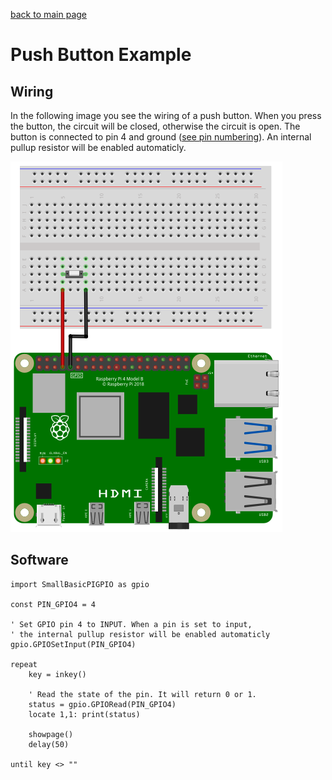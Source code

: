 [back to main page](./index.html)

# Push Button Example

## Wiring

In the following image you see the wiring of a push button. 
When you press the button, the circuit will be closed, otherwise
the circuit is open. The button is connected to pin 4 and
ground ([see pin numbering](./gpio_numbering.html)). An internal
pullup resistor will be enabled automaticly.

![Wiring push button](./images/PushButton_wiring.png)

## Software

```
import SmallBasicPIGPIO as gpio

const PIN_GPIO4 = 4

' Set GPIO pin 4 to INPUT. When a pin is set to input,
' the internal pullup resistor will be enabled automaticly
gpio.GPIOSetInput(PIN_GPIO4)

repeat 
	key = inkey()
	
	' Read the state of the pin. It will return 0 or 1.
	status = gpio.GPIORead(PIN_GPIO4)
	locate 1,1: print(status)
	
	showpage()
	delay(50)	
	
until key <> ""
```
